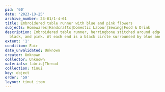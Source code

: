 ```yaml
---
pid: '60'
date: '2023-10-25'
archive_number: 23-01/1-4-61
title: Embroidered table runner with blue and pink flowers
subjects: Homewares|Handcrafts|Domestic Labour|Sewing|Food & Drink
description: Embroidered table runner, herringbone stitched around edges in blue,
  black, and pink. At each end is a black circle surrounded by blue and pink flowers.
extent: '1'
condition: Fair
date_unvalidated: Unknown
creator: Unknown
collector: Unknown
materials: fabric|Thread
collection: tinui
key: object
order: '59'
layout: tinui_item
---
```

